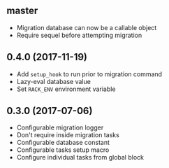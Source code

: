 ## master
- Migration database can now be a callable object
- Require sequel before attempting migration

## 0.4.0 (2017-11-19)
- Add `setup_hook` to run prior to migration command
- Lazy-eval database value
- Set `RACK_ENV` environment variable

## 0.3.0 (2017-07-06)
- Configurable migration logger
- Don't require inside migration tasks
- Configurable database constant
- Configurable tasks setup macro
- Configure individual tasks from global block
